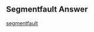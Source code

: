 ## Segmentfault Answer

[segmentfault][segmentfault]
  
[segmentfault]: http://segmentfault.com/questions/newest